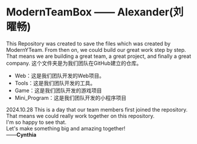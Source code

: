# ModernTeamBox —— Alexander(刘曜畅)
This Repository was created to save the files which was created by ModernYTeam.
From then on, we could build our great work step by step.
That means we are building a great team, a great project, and finally a great company.
这个文件夹是为我们团队在GitHub建立的仓库。

- Web：这是我们团队开发的Web项目。
- Tools：这是我们团队开发的工具。
- Game：这是我们团队开发的游戏项目
- Mini_Program：这是我们团队开发的小程序项目


2024.10.28 
    This is a day that our team members first joined the repository.  
    That means we could really work together on this repository.  
    I'm so happy to see that.  
    Let's make something big and amazing together!  
    ——**Cynthia**  
    
